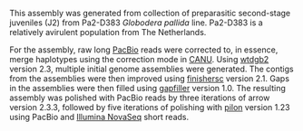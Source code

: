 This assembly was generated from collection of preparasitic second-stage juveniles (J2) from Pa2-D383 _Globodera pallida_ line. Pa2-D383 is a relatively avirulent population from The Netherlands.

For the assembly, raw long [PacBio](https://www.pacb.com/) reads were corrected to, in essence, merge haplotypes using the correction mode in [CANU](https://doi.org/10.1101/gr.215087.116). Using [wtdgb2](https://doi.org/10.1038/s41592-019-0669-3) version 2.3, multiple initial genome assemblies were generated. The contigs from the assemblies were then improved using [finishersc](https://doi.org/10.1093/bioinformatics/btv280) version 2.1. Gaps in the assemblies were then filled using [gapfiller](https://doi.org/10.5281/zenodo.4627096) version 1.0. The resulting assembly was polished with PacBio reads by three iterations of arrow version 2.3.3, followed by five iterations of polishing with [pilon](https://doi.org/10.1371/journal.pone.0112963) version 1.23 using PacBio and [Illumina NovaSeq](https://emea.illumina.com/systems/sequencing-platforms/novaseq.html) short reads.
